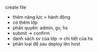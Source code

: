 create file
- thêm năng lực > hành động
- có thêm lớp
- phân quyền: admin, gv, hs
- submit -> confirm
- danh sách sv của lớp -> chi tiết của hs
- phân loại để sau
deploy lên host